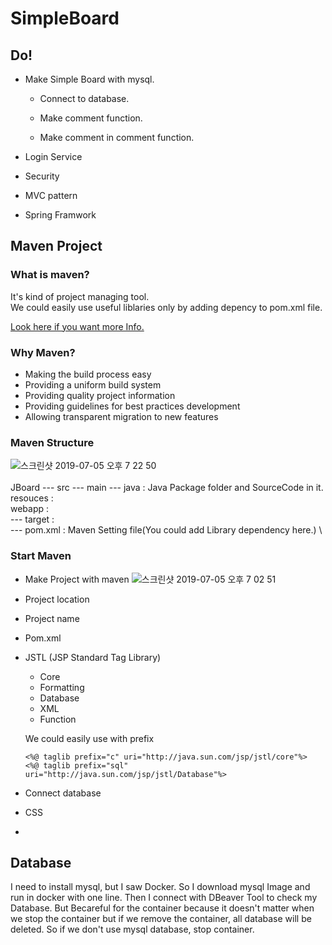 # SimpleBoard

## Do!

- Make Simple Board with mysql.

    - Connect to database.

    - Make comment function.

    - Make comment in comment function.

- Login Service

- Security

- MVC pattern

- Spring Framwork

## Maven Project

### What is maven?
It's kind of project managing tool.\
We could easily use useful liblaries only by adding 
depency to pom.xml file.

[Look here if you want more Info.](https://maven.apache.org/what-is-maven.html)

### Why Maven?
- Making the build process easy
- Providing a uniform build system
- Providing quality project information
- Providing guidelines for best practices development
- Allowing transparent migration to new features

### Maven Structure
![스크린샷 2019-07-05 오후 7 22 50](https://user-images.githubusercontent.com/32008149/60716417-51d07600-9f5a-11e9-8ac3-a6e6d81adcf2.png)
\
\
JBoard --- src --- main --- java : Java Package folder and SourceCode in it.\
                            resouces : \
                            webapp : \
       --- target : \
       --- pom.xml : Maven Setting file(You could add Library dependency here.) \            


### Start Maven
- Make Project with maven
    ![스크린샷 2019-07-05 오후 7 02 51](https://user-images.githubusercontent.com/32008149/60715285-a1fa0900-9f57-11e9-92da-dd84b3248858.png)

- Project location

- Project name

- Pom.xml

- JSTL (JSP Standard Tag Library)
    - Core
    - Formatting
    - Database
    - XML
    - Function
    
    We could easily use with prefix
    ```
    <%@ taglib prefix="c" uri="http://java.sun.com/jsp/jstl/core"%>
    <%@ taglib prefix="sql" uri="http://java.sun.com/jsp/jstl/Database"%>
    ```


- Connect database

- CSS

- 

## Database
I need to install mysql, but I saw Docker. So I download mysql Image and run in docker with one line. Then I connect with DBeaver Tool to 
check my Database. 
But Becareful for the container because it doesn't matter when we stop the container but if we remove the container, all database will be deleted.
So if we don't use mysql database, stop container.